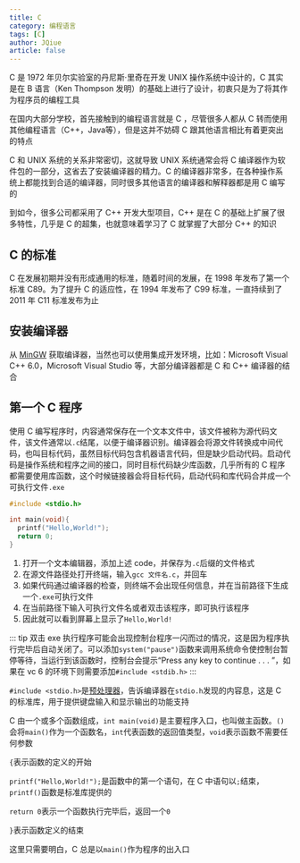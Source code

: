 ```yaml
---
title: C
category: 编程语言
tags: [C]
author: JQiue
article: false
---
```


C 是 1972 年贝尔实验室的丹尼斯·里奇在开发 UNIX 操作系统中设计的，C 其实是在 B 语言（Ken Thompson 发明）的基础上进行了设计，初衷只是为了将其作为程序员的编程工具

在国内大部分学校，首先接触到的编程语言就是 C ，尽管很多人都从 C 转而使用其他编程语言（C++，Java等），但是这并不妨碍 C 跟其他语言相比有着更突出的特点

C 和 UNIX 系统的关系非常密切，这就导致 UNIX 系统通常会将 C 编译器作为软件包的一部分，这省去了安装编译器的精力。C 的编译器非常多，在各种操作系统上都能找到合适的编译器，同时很多其他语言的编译器和解释器都是用 C 编写的

到如今，很多公司都采用了 C++ 开发大型项目，C++ 是在 C 的基础上扩展了很多特性，几乎是 C 的超集，也就意味着学习了 C 就掌握了大部分 C++ 的知识

## C 的标准

C 在发展初期并没有形成通用的标准，随着时间的发展，在 1998 年发布了第一个标准 C89。为了提升 C 的适应性，在 1994 年发布了 C99 标准，一直持续到了 2011 年 C11 标准发布为止

## 安装编译器

从 [MinGW](https://www.mingw-w64.org/) 获取编译器，当然也可以使用集成开发环境，比如：Microsoft Visual C++ 6.0，Microsoft Visual Studio 等，大部分编译器都是 C 和 C++ 编译器的结合

## 第一个 C 程序

使用 C 编写程序时，内容通常保存在一个文本文件中，该文件被称为源代码文件，该文件通常以`.c`结尾，以便于编译器识别。编译器会将源文件转换成中间代码，也叫目标代码，虽然目标代码包含机器语言代码，但是缺少启动代码。启动代码是操作系统和程序之间的接口，同时目标代码缺少库函数，几乎所有的 C 程序都需要使用库函数，这个时候链接器会将目标代码，启动代码和库代码合并成一个可执行文件`.exe`

```c
#include <stdio.h>

int main(void){
  printf("Hello,World!");
  return 0;
}
```

1. 打开一个文本编辑器，添加上述 code，并保存为`.c`后缀的文件格式
2. 在源文件路径处打开终端，输入`gcc 文件名.c`，并回车
3. 如果代码通过编译器的检查，则终端不会出现任何信息，并在当前路径下生成一个`.exe`可执行文件
4. 在当前路径下输入可执行文件名或者双击该程序，即可执行该程序
5. 因此就可以看到屏幕上显示了`Hello,World!`

::: tip
双击 exe 执行程序可能会出现控制台程序一闪而过的情况，这是因为程序执行完毕后自动关闭了。可以添加`system("pause")`函数来调用系统命令使控制台暂停等待，当运行到该函数时，控制台会提示“Press any key to continue . . . ”，如果在 vc 6 的环境下则需要添加`#include <stdib.h>`
:::

`#include <stdio.h>`是[预处理器](./preprocessing)，告诉编译器在`stdio.h`发现的内容息，这是 C 的标准库，用于提供键盘输入和显示输出的功能支持

C 由一个或多个函数组成，`int main(void)`是主要程序入口，也叫做主函数。`()`会将`main()`作为一个函数名，`int`代表函数的返回值类型，`void`表示函数不需要任何参数

`{`表示函数的定义的开始

`printf("Hello,World!");`是函数中的第一个语句，在 C 中语句以`;`结束，`printf()`函数是标准库提供的

`return 0`表示一个函数执行完毕后，返回一个`0`

`}`表示函数定义的结束

这里只需要明白，C 总是以`main()`作为程序的出入口
